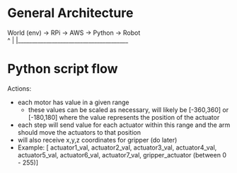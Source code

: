 # General Architecture

World (env) -> RPi -> AWS -> Python -> Robot  
  ^                                      |
  |_______________________________________

# Python script flow
Actions:
- each motor has value in a given range
  - these values can be scaled as necessary, will likely be [-360,360] or [-180,180] where the value represents the position of the actuator
- each step will send value for each actuator within this range and the arm should move the actuators to that position
- will also receive x,y,z coordinates for gripper (do later)
- Example: [ actuator1_val, actuator2_val, actuator3_val, actuator4_val, actuator5_val, actuator6_val, actuator7_val, gripper_actuator (between 0 - 255)]